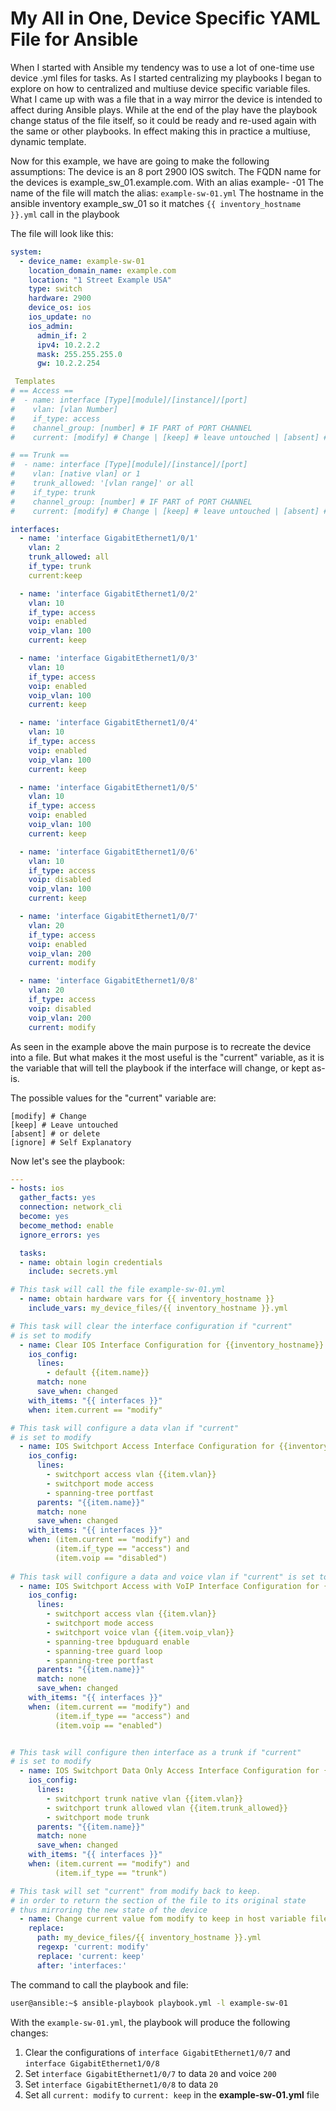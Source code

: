 # My All in One, Device Specific YAML File for Ansible

When I started with Ansible my tendency was to use a lot of one-time use device .yml files for tasks. As I started centralizing my playbooks I began to explore on how to centralized and multiuse device specific variable files. What I came up with was a file that in a way mirror the device is intended to affect during Ansible plays. While at the end of the play have the playbook change status of the file itself, so it could be ready and re-used again with the same or other playbooks. In effect making this in practice a multiuse, dynamic template.

Now for this example, we have are going to make the following assumptions:
The device is an 8 port 2900 IOS switch.
The FQDN name for the devices is example_sw_01.example.com. With an alias example- -01
The name of the file will match the alias: `example-sw-01.yml`
The hostname in the ansible inventory example_sw_01 so it matches `{{ inventory_hostname }}.yml` call in the playbook

The file will look like this:

```yml
system:
  - device_name: example-sw-01
    location_domain_name: example.com
    location: "1 Street Example USA"
    type: switch
    hardware: 2900
    device_os: ios
    ios_update: no
    ios_admin:
      admin_if: 2
      ipv4: 10.2.2.2
      mask: 255.255.255.0
      gw: 10.2.2.254

 Templates
# == Access ==
#  - name: interface [Type][module]/[instance]/[port]
#    vlan: [vlan Number]
#    if_type: access
#    channel_group: [number] # IF PART of PORT CHANNEL
#    current: [modify] # Change | [keep] # leave untouched | [absent] # decommision or delete | [ignore] #Self Explanatory

# == Trunk ==
#  - name: interface [Type][module]/[instance]/[port]
#    vlan: [native vlan] or 1
#    trunk_allowed: '[vlan range]' or all
#    if_type: trunk
#    channel_group: [number] # IF PART of PORT CHANNEL
#    current: [modify] # Change | [keep] # leave untouched | [absent] # decommision or delete | [ignore] #Self Explanatory

interfaces:
  - name: 'interface GigabitEthernet1/0/1'
    vlan: 2
    trunk_allowed: all
    if_type: trunk
    current:keep

  - name: 'interface GigabitEthernet1/0/2'
    vlan: 10
    if_type: access
    voip: enabled
    voip_vlan: 100
    current: keep

  - name: 'interface GigabitEthernet1/0/3'
    vlan: 10
    if_type: access
    voip: enabled
    voip_vlan: 100
    current: keep

  - name: 'interface GigabitEthernet1/0/4'
    vlan: 10
    if_type: access
    voip: enabled
    voip_vlan: 100
    current: keep

  - name: 'interface GigabitEthernet1/0/5'
    vlan: 10
    if_type: access
    voip: enabled
    voip_vlan: 100
    current: keep

  - name: 'interface GigabitEthernet1/0/6'
    vlan: 10
    if_type: access
    voip: disabled
    voip_vlan: 100
    current: keep

  - name: 'interface GigabitEthernet1/0/7'
    vlan: 20
    if_type: access
    voip: enabled
    voip_vlan: 200
    current: modify

  - name: 'interface GigabitEthernet1/0/8'
    vlan: 20
    if_type: access
    voip: disabled
    voip_vlan: 200
    current: modify
```
As seen in the example above the main purpose is to recreate the device into a file. But what makes it the most useful is the "current" variable, as it is the variable that will tell the playbook if the interface will change, or kept as-is.

The possible values for the "current" variable are:

    [modify] # Change
    [keep] # Leave untouched
    [absent] # or delete
    [ignore] # Self Explanatory

Now let's see the playbook:

```yml
---
- hosts: ios
  gather_facts: yes
  connection: network_cli
  become: yes
  become_method: enable
  ignore_errors: yes

  tasks:
  - name: obtain login credentials
    include: secrets.yml

# This task will call the file example-sw-01.yml
  - name: obtain hardware vars for {{ inventory_hostname }}
    include_vars: my_device_files/{{ inventory_hostname }}.yml

# This task will clear the interface configuration if "current" 
# is set to modify
  - name: Clear IOS Interface Configuration for {{inventory_hostname}}
    ios_config:
      lines:
        - default {{item.name}}
      match: none
      save_when: changed
    with_items: "{{ interfaces }}"
    when: item.current == "modify"

# This task will configure a data vlan if "current"
# is set to modify
  - name: IOS Switchport Access Interface Configuration for {{inventory_hostname}}
    ios_config:
      lines:
        - switchport access vlan {{item.vlan}}
        - switchport mode access
        - spanning-tree portfast
      parents: "{{item.name}}"
      match: none
      save_when: changed
    with_items: "{{ interfaces }}"
    when: (item.current == "modify") and
          (item.if_type == "access") and
          (item.voip == "disabled")
  
# This task will configure a data and voice vlan if "current" is set to modify
  - name: IOS Switchport Access with VoIP Interface Configuration for {{inventory_hostname}}
    ios_config:
      lines:
        - switchport access vlan {{item.vlan}}
        - switchport mode access
        - switchport voice vlan {{item.voip_vlan}}
        - spanning-tree bpduguard enable
        - spanning-tree guard loop
        - spanning-tree portfast
      parents: "{{item.name}}"
      match: none
      save_when: changed
    with_items: "{{ interfaces }}"
    when: (item.current == "modify") and
          (item.if_type == "access") and
          (item.voip == "enabled")


# This task will configure then interface as a trunk if "current" 
# is set to modify
  - name: IOS Switchport Data Only Access Interface Configuration for {{inventory_hostname}}
    ios_config:
      lines:
        - switchport trunk native vlan {{item.vlan}}
        - switchport trunk allowed vlan {{item.trunk_allowed}}
        - switchport mode trunk
      parents: "{{item.name}}"
      match: none
      save_when: changed
    with_items: "{{ interfaces }}"
    when: (item.current == "modify") and
          (item.if_type == "trunk")

# This task will set "current" from modify back to keep. 
# in order to return the section of the file to its original state
# thus mirroring the new state of the device
  - name: Change current value fom modify to keep in host variable file
    replace:
      path: my_device_files/{{ inventory_hostname }}.yml
      regexp: 'current: modify'
      replace: 'current: keep'
      after: 'interfaces:'
```

The command to call the playbook and file:

```bash
user@ansible:~$ ansible-playbook playbook.yml -l example-sw-01
```

With the `example-sw-01.yml`, the playbook will produce the following changes:

1. Clear the configurations of `interface GigabitEthernet1/0/7` and `interface GigabitEthernet1/0/8`
2. Set `interface GigabitEthernet1/0/7` to data `20` and voice `200`
3. Set `interface GigabitEthernet1/0/8` to data `20`
4. Set all `current: modify` to `current: keep` in the **example-sw-01.yml** file
